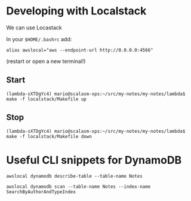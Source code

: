 # Developing with Localstack
We can use Locastack

In your `$HOME/.bashrc` add:
```
alias awslocal="aws --endpoint-url http://0.0.0.0:4566"
```
(restart or open a new terminal!)

## Start
```
(lambda-sXTDgYc4) mario@scalasm-xps:~/src/my-notes/my-notes/lambda$ make -f localstack/Makefile up
```
## Stop
```
(lambda-sXTDgYc4) mario@scalasm-xps:~/src/my-notes/my-notes/lambda$ make -f localstack/Makefile down
```

# Useful CLI snippets for DynamoDB

```
awslocal dynamodb describe-table --table-name Notes

awslocal dynamodb scan --table-name Notes --index-name SearchByAuthorAndTypeIndex
```